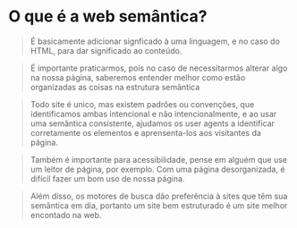 # O que é a web semântica?

> É basicamente adicionar signficado à uma linguagem, e no caso do HTML, para dar significado ao conteúdo.

> É importante praticarmos, pois no caso de necessitarmos alterar algo na nossa página, saberemos entender melhor como estão organizadas as coisas na estrutura semântica

> Todo site é unico, mas existem padrões ou convenções, que identificamos ambas intencional e não intencionalmente, e ao usar uma semântica consistente, ajudamos os user agents a identificar corretamente os elementos e aprensenta-los aos visitantes da página.

> Também é importante para acessibilidade, pense em alguém que use um leitor de página, por exemplo. Com uma página desorganizada, é difícil fazer um bom uso de nossa página.

> Além disso, os motores de busca dão preferência à sites que têm sua semântica em dia, portanto um site bem estruturado é um site melhor encontado na web.
